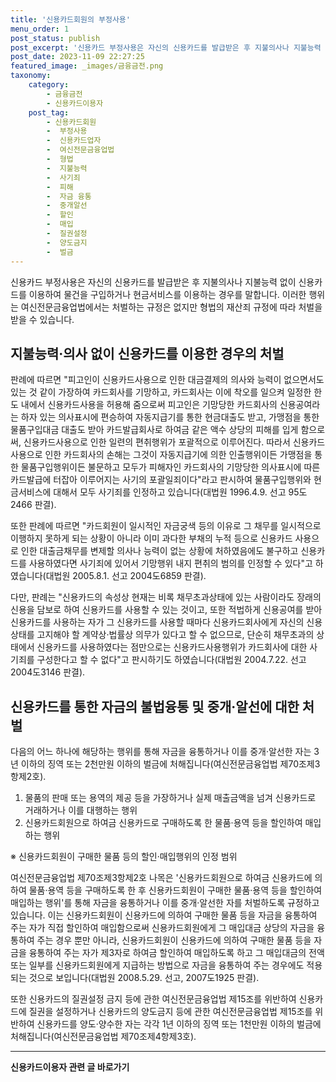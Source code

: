 ```yaml
---
title: '신용카드회원의 부정사용'
menu_order: 1
post_status: publish
post_excerpt: '신용카드 부정사용은 자신의 신용카드를 발급받은 후 지불의사나 지불능력 없이 신용카드를 이용하여 물건을 구입하거나 현금서비스를 이용하는 경우를 말합니다. 이러한 행위는 여신전문금융업법에서는 처벌하는 규정은 없지만 형법의 재산죄 규정에 따라 처벌을 받을 수 있습니다.'
post_date: 2023-11-09 22:27:25
featured_image: _images/금융금전.png
taxonomy:
    category:
        - 금융금전
        - 신용카드이용자
    post_tag:
        - 신용카드회원
        -  부정사용
        -  신용카드업자
        -  여신전문금융업법
        -  형법
        -  지불능력
        -  사기죄
        -  피해
        -  자금 융통
        -  중개알선
        -  할인
        -  매입
        -  질권설정
        -  양도금지
        -  벌금
---
```



신용카드 부정사용은 자신의 신용카드를 발급받은 후 지불의사나 지불능력 없이 신용카드를 이용하여 물건을 구입하거나 현금서비스를 이용하는 경우를 말합니다. 이러한 행위는 여신전문금융업법에서는 처벌하는 규정은 없지만 형법의 재산죄 규정에 따라 처벌을 받을 수 있습니다.

## 지불능력·의사 없이 신용카드를 이용한 경우의 처벌

판례에 따르면 "피고인이 신용카드사용으로 인한 대금결제의 의사와 능력이 없으면서도 있는 것 같이 가장하여 카드회사를 기망하고, 카드회사는 이에 착오를 일으켜 일정한 한도 내에서 신용카드사용을 허용해 줌으로써 피고인은 기망당한 카드회사의 신용공여라는 하자 있는 의사표시에 편승하여 자동지급기를 통한 현금대출도 받고, 가맹점을 통한 물품구입대금 대출도 받아 카드발급회사로 하여금 같은 액수 상당의 피해를 입게 함으로써, 신용카드사용으로 인한 일련의 편취행위가 포괄적으로 이루어진다. 따라서 신용카드사용으로 인한 카드회사의 손해는 그것이 자동지급기에 의한 인출행위이든 가맹점을 통한 물품구입행위이든 불문하고 모두가 피해자인 카드회사의 기망당한 의사표시에 따른 카드발급에 터잡아 이루어지는 사기의 포괄일죄이다"라고 판시하여 물품구입행위와 현금서비스에 대해서 모두 사기죄를 인정하고 있습니다(대법원 1996.4.9. 선고 95도2466 판결).

또한 판례에 따르면 "카드회원이 일시적인 자금궁색 등의 이유로 그 채무를 일시적으로 이행하지 못하게 되는 상황이 아니라 이미 과다한 부채의 누적 등으로 신용카드 사용으로 인한 대출금채무를 변제할 의사나 능력이 없는 상황에 처하였음에도 불구하고 신용카드를 사용하였다면 사기죄에 있어서 기망행위 내지 편취의 범의를 인정할 수 있다"고 하였습니다(대법원 2005.8.1. 선고 2004도6859 판결).

다만, 판례는 "신용카드의 속성상 현재는 비록 채무초과상태에 있는 사람이라도 장래의 신용을 담보로 하여 신용카드를 사용할 수 있는 것이고, 또한 적법하게 신용공여를 받아 신용카드를 사용하는 자가 그 신용카드를 사용할 때마다 신용카드회사에게 자신의 신용상태를 고지해야 할 계약상·법률상 의무가 있다고 할 수 없으므로, 단순히 채무초과의 상태에서 신용카드를 사용하였다는 점만으로는 신용카드사용행위가 카드회사에 대한 사기죄를 구성한다고 할 수 없다"고 판시하기도 하였습니다(대법원 2004.7.22. 선고 2004도3146 판결).

## 신용카드를 통한 자금의 불법융통 및 중개·알선에 대한 처벌

다음의 어느 하나에 해당하는 행위를 통해 자금을 융통하거나 이를 중개·알선한 자는 3년 이하의 징역 또는 2천만원 이하의 벌금에 처해집니다(여신전문금융업법 제70조제3항제2호).

1. 물품의 판매 또는 용역의 제공 등을 가장하거나 실제 매출금액을 넘겨 신용카드로 거래하거나 이를 대행하는 행위
2. 신용카드회원으로 하여금 신용카드로 구매하도록 한 물품·용역 등을 할인하여 매입하는 행위

※ 신용카드회원이 구매한 물품 등의 할인·매입행위의 인정 범위

여신전문금융업법 제70조제3항제2호 나목은 '신용카드회원으로 하여금 신용카드에 의하여 물품·용역 등을 구매하도록 한 후 신용카드회원이 구매한 물품·용역 등을 할인하여 매입하는 행위'를 통해 자금을 융통하거나 이를 중개·알선한 자를 처벌하도록 규정하고 있습니다. 이는 신용카드회원이 신용카드에 의하여 구매한 물품 등을 자금을 융통하여 주는 자가 직접 할인하여 매입함으로써 신용카드회원에게 그 매입대금 상당의 자금을 융통하여 주는 경우 뿐만 아니라, 신용카드회원이 신용카드에 의하여 구매한 물품 등을 자금을 융통하여 주는 자가 제3자로 하여금 할인하여 매입하도록 하고 그 매입대금의 전액 또는 일부를 신용카드회원에게 지급하는 방법으로 자금을 융통하여 주는 경우에도 적용되는 것으로 보입니다(대법원 2008.5.29. 선고, 2007도1925 판결).

또한 신용카드의 질권설정 금지 등에 관한 여신전문금융업법 제15조를 위반하여 신용카드에 질권을 설정하거나 신용카드의 양도금지 등에 관한 여신전문금융업법 제15조를 위반하여 신용카드를 양도·양수한 자는 각각 1년 이하의 징역 또는 1천만원 이하의 벌금에 처해집니다(여신전문금융업법 제70조제4항제3호).


<!-- wp:separator -->
<hr class="wp-block-separator has-alpha-channel-opacity"/>
<!-- /wp:separator -->

<!-- wp:group {"backgroundColor":"base","layout":{"type":"constrained"}} -->
<div class="wp-block-group has-base-background-color has-background"><!-- wp:paragraph {"align":"center","fontSize":"medium"} -->
<p class="has-text-align-center has-large-font-size"><strong>신용카드이용자 관련 글 바로가기</strong></p>
<!-- /wp:paragraph -->


<!-- wp:latest-posts
{"categories":[{"id":15350,"count":19,"description":"","link":"https://uknowlaw.com/category/%ec%8b%a0%ec%9a%a9%ec%b9%b4%eb%93%9c%ec%9d%b4%ec%9a%a9%ec%9e%90/","name":"신용카드이용자","slug":"신용카드이용자","taxonomy":"category","parent":0,"meta":[],"_links":{"self":[{"href":"https://uknowlaw.com/wp-json/wp/v2/categories/15350"}],"collection":[{"href":"https://uknowlaw.com/wp-json/wp/v2/categories"}],"about":[{"href":"https://uknowlaw.com/wp-json/wp/v2/taxonomies/category"}],"wp:post_type":[{"href":"https://uknowlaw.com/wp-json/wp/v2/posts?categories=15350"}],"curies":[{"name":"wp","href":"https://api.w.org/{rel}","templated":true}]}}],"postsToShow":100,"excerptLength":28,"postLayout":"grid","columns":2,"featuredImageAlign":"left","featuredImageSizeSlug":"large","fontSize":"small"} /--></div>
<!-- /wp:group -->